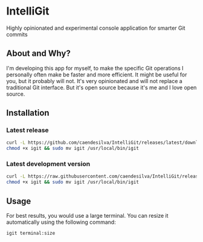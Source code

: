 # IntelliGit

Highly opinionated and experimental console application for smarter Git commits

## About and Why?

I'm developing this app for myself, to make the specific Git operations I personally often make be faster and more efficient. It might be useful for you, but it probably will not. It's very opinionated and will not replace a traditional Git interface. But it's open source because it's me and I love open source.

## Installation

### Latest release

```bash
curl -L https://github.com/caendesilva/IntelliGit/releases/latest/download/igit -o igit
chmod +x igit && sudo mv igit /usr/local/bin/igit
```

### Latest development version

```bash
curl -L https://raw.githubusercontent.com/caendesilva/IntelliGit/releases/builds/igit -o igit
chmod +x igit && sudo mv igit /usr/local/bin/igit
```

## Usage

For best results, you would use a large terminal. You can resize it automatically using the following command:

```bash
igit terminal:size
```

